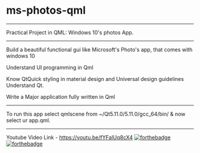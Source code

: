 # ms-photos-qml
__________________________________________________________________________________________
Practical Project in QML: Windows 10's photos App.
__________________________________________________________________________________________
Build a beautiful functional gui like Microsoft's Photo's app, that comes with windows 10

Understand UI programming in Qml

Know QtQuick styling in material design and Universal design guidelines
Understand Qt.

Write a Major application fully written in Qml
__________________________________________________________________________________________
To run this app select qmlscene from ~/Qt5.11.0/5.11.0/gcc_64/bin/ & now select ur app.qml.
__________________________________________________________________________________________
Youtube Video Link - https://youtu.be/fYFalUq8cX4
[![forthebadge](https://img.shields.io/badge/Sushant--Daspute-Patil-orange.svg)](https://forthebadge.com)
[![forthebadge](https://forthebadge.com/images/badges/check-it-out.svg)](https://forthebadge.com)

